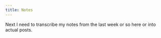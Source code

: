 ```yaml
---
title: Notes
---
```


Next I need to transcribe my notes from the last week or so here or into actual posts.
